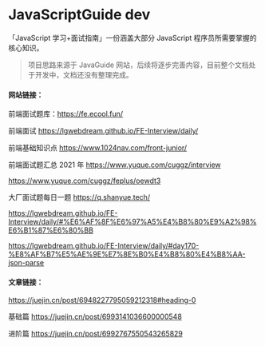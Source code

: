 # JavaScriptGuide dev

「JavaScript 学习+面试指南」一份涵盖大部分 JavaScript 程序员所需要掌握的核心知识。

> 项目思路来源于 JavaGuide 网站，后续将逐步完善内容，目前整个文档处于开发中，文档还没有整理完成。

#### 网站链接：

前端面试题库：https://fe.ecool.fun/

前端面试 https://lgwebdream.github.io/FE-Interview/daily/

前端基础知识点 https://www.1024nav.com/front-junior/

前端面试题汇总 2021 年 https://www.yuque.com/cuggz/interview

https://www.yuque.com/cuggz/feplus/oewdt3

大厂面试题每日一题 https://q.shanyue.tech/

https://lgwebdream.github.io/FE-Interview/daily/#%E6%AF%8F%E6%97%A5%E4%B8%80%E9%A2%98%E6%B1%87%E6%80%BB

https://lgwebdream.github.io/FE-Interview/daily/#day170-%E8%AF%B7%E5%AE%9E%E7%8E%B0%E4%B8%80%E4%B8%AA-json-parse

#### 文章链接：

https://juejin.cn/post/6948227795059212318#heading-0

基础篇 https://juejin.cn/post/6993141036600000548

进阶篇 https://juejin.cn/post/6992767550543265829
